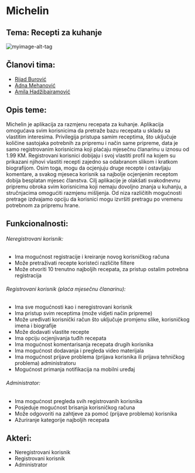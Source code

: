 # Michelin
## Tema: Recepti za kuhanje

![myimage-alt-tag](https://github.com/ooad-2020-2021/Grupa5-Michelin/blob/main/Logo/logo-v2.PNG?raw=true)

## Članovi tima:
* [Rijad Burović](https://github.com/Rilenze)
* [Adna Mehanović](https://github.com/amehanovic2)
* [Amila Hadžibajramović](https://github.com/ahadzibajr1)


## Opis teme:
Michelin je aplikacija za razmjenu recepata za kuhanje. Aplikacija omogućava svim korisnicima da pretraže bazu recepata u skladu sa vlastitim interesima. Privilegija pristupa samim receptima, što uključuje količine sastojaka potrebnih za pripremu i način same pripreme, data je samo registrovanim korisnicima koji plaćaju mjesečnu članarinu u iznosu od 1.99 KM. Registrovani korisnici dobijaju i svoj vlastiti profil na kojem su prikazani njihovi vlastiti recepti zajedno sa odabranom slikom i kratkom biografijom. Osim toga, mogu da ocjenjuju druge recepte i ostavljaju komentare, a svakog mjeseca korisnik sa najbolje ocjenjenim receptom dobija besplatan mjesec članstva. Cilj aplikacije je olakšati svakodnevnu pripremu obroka svim korisnicima koji nemaju dovoljno znanja u kuhanju, a stručnjacima omogućiti razmjenu mišljenja. Od niza različitih mogućnosti pretrage izdvajamo opciju da korisnici mogu izvršiti pretragu po vremenu potrebnom za pripremu hrane.

## Funkcionalnosti:

###### Neregistrovani korisnik:
* Ima mogućnost registracije i kreiranje novog korisničkog računa
* Može pretraživati recepte koristeći različite filtere
* Može otvoriti 10 trenutno najboljih recepata, za pristup ostalim potrebna registracija

###### Registrovani korisnik (plaća mjesečnu članarinu):
* Ima sve mogućnosti kao i neregistrovani korisnik
* Ima pristup svim receptima (može vidjeti način pripreme)
* Može uređivati korisnički račun što uključuje promjenu slike, korisničkog imena i biografije
* Može dodavati vlastite recepte
* Ima opciju ocjenjivanja tuđih recepata
* Ima mogućnost komentarisanja recepata drugih korisnika
* Ima mogućnost dodavanja i pregleda video materijala
* Ima mogućnost prijave problema (prijava korisnika ili prijava tehničkog problema) administratoru
* Mogućnost primanja notifikacija na mobilni uređaj

###### Administrator:
* Ima mogućnost pregleda svih registrovanih korisnika
* Posjeduje mogućnost brisanja korisničkog računa
* Može odgovoriti na zahtjeve za pomoć (prijave problema) korisnika
* Ažuriranje kategorije najboljih recepata


## Akteri:
* Neregistrovani korisnik
* Registrovani korisnik
* Administrator

